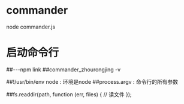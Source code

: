 # commander
node commander.js

# 启动命令行
##---npm link
##commander_zhourongjing -v

##!/usr/bin/env node : 环境是node
##process.argv : 命令行的所有参数


##fs.readdir(path, function (err, files) { // 读文件  });


